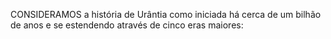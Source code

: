 ﻿CONSIDERAMOS a história de Urântia como iniciada há cerca de um bilhão de anos e se estendendo através de cinco eras maiores: